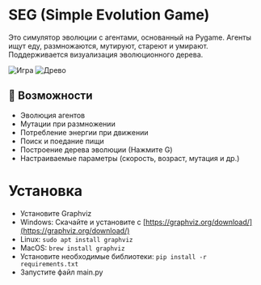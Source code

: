 # SEG (Simple Evolution Game)

Это симулятор эволюции с агентами, основанный на Pygame. Агенты ищут еду, размножаются, мутируют, стареют и умирают. Поддерживается визуализация эволюционного дерева.

![Игра](SEG/images/screenshot/game.png)
![Древо](SEG/images/screenshot/tree.png)

## 🧬 Возможности

- Эволюция агентов
- Мутации при размножении
- Потребление энергии при движении
- Поиск и поедание пищи
- Построение дерева эволюции (Нажмите G)
- Настраиваемые параметры (скорость, возраст, мутация и др.)

##

# Установка
- Установите Graphviz
- Windows:
Скачайте и установите с [https://graphviz.org/download/](https://graphviz.org/download/)
- Linux:  ```sudo apt install graphviz```
- MacOS: ```brew install graphviz```
- Установите необходимые библиотеки: ```pip install -r requirements.txt```
- Запустите файл main.py

